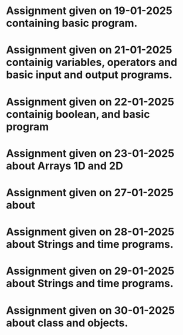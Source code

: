 # Assignment given on 19-01-2025 containing basic program.
# Assignment given on 21-01-2025 containig variables, operators and basic input and output programs.
# Assignment given on 22-01-2025 containig boolean, and basic program
# Assignment given on 23-01-2025 about Arrays 1D and 2D
# Assignment given on 27-01-2025 about
# Assignment given on 28-01-2025 about Strings and time programs.
# Assignment given on 29-01-2025 about Strings and time programs.
# Assignment given on 30-01-2025 about class and objects.
